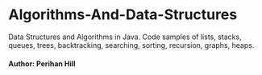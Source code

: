 # Algorithms-And-Data-Structures
Data Structures and Algorithms in Java. Code samples of lists, stacks, queues, trees, backtracking, searching, sorting, recursion, graphs, heaps.

#### Author: Perihan Hill
